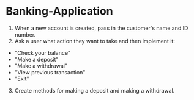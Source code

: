 # Banking-Application
1. When a new account is created, pass in the customer's name and ID number.
2. Ask a user what action they want to take and then implement it:
* "Check your balance"
* "Make a deposit"
* "Make a withdrawal"
* "View previous transaction"
* "Exit"
3. Create methods for making a deposit and making a withdrawal.
